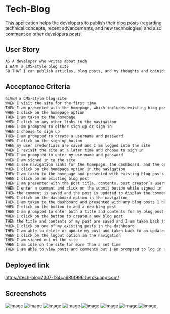 # Tech-Blog
This application helps the developers to publish their blog posts (regarding technical concepts, recent advancements, and new technologies) and also comment on other developers posts.

## User Story

```md
AS A developer who writes about tech
I WANT a CMS-style blog site
SO THAT I can publish articles, blog posts, and my thoughts and opinions
```

## Acceptance Criteria

```md
GIVEN a CMS-style blog site
WHEN I visit the site for the first time
THEN I am presented with the homepage, which includes existing blog posts if any have been posted; navigation links for the homepage and the dashboard; and the option to log in
WHEN I click on the homepage option
THEN I am taken to the homepage
WHEN I click on any other links in the navigation
THEN I am prompted to either sign up or sign in
WHEN I choose to sign up
THEN I am prompted to create a username and password
WHEN I click on the sign-up button
THEN my user credentials are saved and I am logged into the site
WHEN I revisit the site at a later time and choose to sign in
THEN I am prompted to enter my username and password
WHEN I am signed in to the site
THEN I see navigation links for the homepage, the dashboard, and the option to log out
WHEN I click on the homepage option in the navigation
THEN I am taken to the homepage and presented with existing blog posts that include the post title and the date created
WHEN I click on an existing blog post
THEN I am presented with the post title, contents, post creator’s username, and date created for that post and have the option to leave a comment
WHEN I enter a comment and click on the submit button while signed in
THEN the comment is saved and the post is updated to display the comment, the comment creator’s username, and the date created
WHEN I click on the dashboard option in the navigation
THEN I am taken to the dashboard and presented with any blog posts I have already created and the option to add a new blog post
WHEN I click on the button to add a new blog post
THEN I am prompted to enter both a title and contents for my blog post
WHEN I click on the button to create a new blog post
THEN the title and contents of my post are saved and I am taken back to an updated dashboard with my new blog post
WHEN I click on one of my existing posts in the dashboard
THEN I am able to delete or update my post and taken back to an updated dashboard
WHEN I click on the logout option in the navigation
THEN I am signed out of the site
WHEN I am idle on the site for more than a set time
THEN I am able to view posts and comments but I am prompted to log in again before I can add, update, or delete posts
```
## Deployed link 
https://tech-blog2307-f34ca680f996.herokuapp.com/

## Screenshots
![image](https://github.com/anup2307/Tech-Blog/assets/124316722/e1c492af-649c-48d7-a9c6-491dd2a28bd4)
![image](https://github.com/anup2307/Tech-Blog/assets/124316722/c04ae6cd-1fc6-4e67-b4e6-ef4dee97e4b3)
![image](https://github.com/anup2307/Tech-Blog/assets/124316722/1e69bb2c-2c79-47b6-8e73-788f9234dfaf)
![image](https://github.com/anup2307/Tech-Blog/assets/124316722/73e8e0b3-e0e3-412f-a165-6d5303e5f6c9)
![image](https://github.com/anup2307/Tech-Blog/assets/124316722/87aee9d0-91b7-4743-a174-8c76b9df4b7a)
![image](https://github.com/anup2307/Tech-Blog/assets/124316722/ac91c9f4-9cef-4c17-9924-01662afac8aa)
![image](https://github.com/anup2307/Tech-Blog/assets/124316722/8e3b3e9f-ff5f-4ccf-a9c1-fcdb028a5846)
![image](https://github.com/anup2307/Tech-Blog/assets/124316722/7d676a37-edbc-41ed-b69c-cc02d9910b57)








